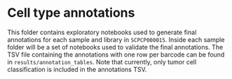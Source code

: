 # Cell type annotations

This folder contains exploratory notebooks used to generate final annotations for each sample and library in `SCPCP000015`.
Inside each sample folder will be a set of notebooks used to validate the final annotations.
The TSV file containing the annotations with one row per barcode can be found in `results/annotation_tables`.
Note that currently, only tumor cell classification is included in the annotations TSV.
